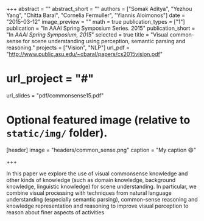 +++
abstract = ""
abstract_short = ""
authors = ["Somak Aditya", "Yezhou Yang", "Chitta Baral", "Cornelia Fermuller", "Yiannis Aloimonos"]
date = "2015-03-12"
image_preview = ""
math = true
publication_types = ["1"]
publication = "In AAAI Spring Symposium Series. 2015"
publication_short = "In *AAAI Spring Symposium, 2015*"
selected = true
title = "Visual common-sense for scene understanding using perception, semantic parsing and reasoning."
projects = ["Vision", "NLP"]
url_pdf = "http://www.public.asu.edu/~cbaral/papers/cs2015vision.pdf"
# url_project = "#"
url_slides = "pdf/commonsense15.pdf"

# Optional featured image (relative to `static/img/` folder).
[header]
image = "headers/common_sense.png"
caption = "My caption :smile:"

+++

In this paper we explore the use of visual commonsense
knowledge and other kinds of knowledge (such as
domain knowledge, background knowledge, linguistic
knowledge) for scene understanding. In particular, we
combine visual processing with techniques from natural
language understanding (especially semantic parsing),
common-sense reasoning and knowledge representation
and reasoning to improve visual perception to reason
about finer aspects of activities
